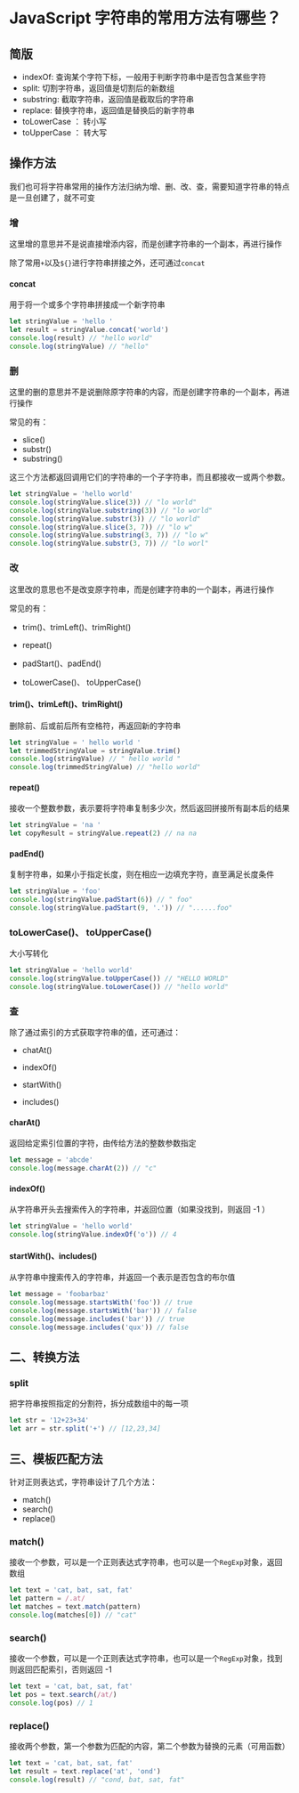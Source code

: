 # JavaScript 字符串的常用方法有哪些？

## 简版

+   indexOf: 查询某个字符下标，一般用于判断字符串中是否包含某些字符
+   split: 切割字符串，返回值是切割后的新数组
+   substring: 截取字符串，返回值是截取后的字符串
+   replace: 替换字符串，返回值是替换后的新字符串
+   toLowerCase ： 转小写
+   toUpperCase ： 转大写

## 操作方法

我们也可将字符串常用的操作方法归纳为增、删、改、查，需要知道字符串的特点是一旦创建了，就不可变

### 增

这里增的意思并不是说直接增添内容，而是创建字符串的一个副本，再进行操作

除了常用`+`以及`${}`进行字符串拼接之外，还可通过`concat`

#### concat

用于将一个或多个字符串拼接成一个新字符串

```js
let stringValue = 'hello '
let result = stringValue.concat('world')
console.log(result) // "hello world"
console.log(stringValue) // "hello"
```

### 删

这里的删的意思并不是说删除原字符串的内容，而是创建字符串的一个副本，再进行操作

常见的有：

+   slice()
+   substr()
+   substring()

这三个方法都返回调用它们的字符串的一个子字符串，而且都接收一或两个参数。

```js
let stringValue = 'hello world'
console.log(stringValue.slice(3)) // "lo world"
console.log(stringValue.substring(3)) // "lo world"
console.log(stringValue.substr(3)) // "lo world"
console.log(stringValue.slice(3, 7)) // "lo w"
console.log(stringValue.substring(3, 7)) // "lo w"
console.log(stringValue.substr(3, 7)) // "lo worl"
```

### 改

这里改的意思也不是改变原字符串，而是创建字符串的一个副本，再进行操作

常见的有：

+   trim()、trimLeft()、trimRight()
    
+   repeat()
    
+   padStart()、padEnd()
    
+   toLowerCase()、 toUpperCase()
    

#### trim()、trimLeft()、trimRight()

删除前、后或前后所有空格符，再返回新的字符串

```js
let stringValue = ' hello world '
let trimmedStringValue = stringValue.trim()
console.log(stringValue) // " hello world "
console.log(trimmedStringValue) // "hello world"
```

#### repeat()

接收一个整数参数，表示要将字符串复制多少次，然后返回拼接所有副本后的结果

```js
let stringValue = 'na '
let copyResult = stringValue.repeat(2) // na na
```

#### padEnd()

复制字符串，如果小于指定长度，则在相应一边填充字符，直至满足长度条件

```js
let stringValue = 'foo'
console.log(stringValue.padStart(6)) // " foo"
console.log(stringValue.padStart(9, '.')) // "......foo"
```

### toLowerCase()、 toUpperCase()

大小写转化

```js
let stringValue = 'hello world'
console.log(stringValue.toUpperCase()) // "HELLO WORLD"
console.log(stringValue.toLowerCase()) // "hello world"
```

### 查

除了通过索引的方式获取字符串的值，还可通过：

+   chatAt()
    
+   indexOf()
    
+   startWith()
    
+   includes()
    

#### charAt()

返回给定索引位置的字符，由传给方法的整数参数指定

```js
let message = 'abcde'
console.log(message.charAt(2)) // "c"
```

#### indexOf()

从字符串开头去搜索传入的字符串，并返回位置（如果没找到，则返回 -1 ）

```js
let stringValue = 'hello world'
console.log(stringValue.indexOf('o')) // 4
```

#### startWith()、includes()

从字符串中搜索传入的字符串，并返回一个表示是否包含的布尔值

```js
let message = 'foobarbaz'
console.log(message.startsWith('foo')) // true
console.log(message.startsWith('bar')) // false
console.log(message.includes('bar')) // true
console.log(message.includes('qux')) // false
```

## 二、转换方法

### split

把字符串按照指定的分割符，拆分成数组中的每一项

```js
let str = '12+23+34'
let arr = str.split('+') // [12,23,34]
```

## 三、模板匹配方法

针对正则表达式，字符串设计了几个方法：

+   match()
+   search()
+   replace()

### match()

接收一个参数，可以是一个正则表达式字符串，也可以是一个`RegExp`对象，返回数组

```js
let text = 'cat, bat, sat, fat'
let pattern = /.at/
let matches = text.match(pattern)
console.log(matches[0]) // "cat"
```

### search()

接收一个参数，可以是一个正则表达式字符串，也可以是一个`RegExp`对象，找到则返回匹配索引，否则返回 -1

```js
let text = 'cat, bat, sat, fat'
let pos = text.search(/at/)
console.log(pos) // 1
```

### replace()

接收两个参数，第一个参数为匹配的内容，第二个参数为替换的元素（可用函数）

```js
let text = 'cat, bat, sat, fat'
let result = text.replace('at', 'ond')
console.log(result) // "cond, bat, sat, fat"
```